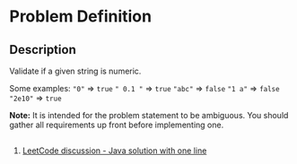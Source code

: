 # Problem Definition

## Description

Validate if a given string is numeric.

Some examples:
`"0"` => `true`
`" 0.1 "` => `true`
`"abc"` => `false`
`"1 a"` => `false`
`"2e10"` => `true`

**Note:** It is intended for the problem statement to be ambiguous. You should gather all requirements up front before implementing one.

## 

1. [LeetCode discussion - Java solution with one line](https://leetcode.com/problems/valid-number/discuss/24046/Java-solution-with-one-line)